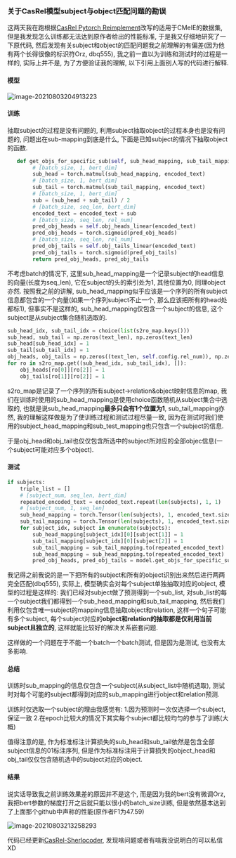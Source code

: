 ### 关于CasRel模型subject与object匹配问题的勘误

这两天我在跑根据[CasRel Pytorch Reimplement](https://github.com/longlongman/CasRel-pytorch-reimplement)改写的适用于CMeIE的数据集, 但是我发现怎么训练都无法达到原作者给出的性能标准, 于是我又仔细地研究了一下原代码, 然后发现有关subject和object的匹配问题我之前理解的有偏差(因为他有两个长得很像的标识符Orz, dbq555), 我之前一直以为训练和测试时的过程是一样的, 实际上并不是, 为了方便验证我的理解, 以下引用上面别人写的代码进行解释.

#### 模型

![image-20210803204913223](C:\Users\25772\AppData\Roaming\Typora\typora-user-images\image-20210803204913223.png)

#### 训练

抽取subject的过程是没有问题的, 利用subject抽取object的过程本身也是没有问题的, 问题出在sub-mapping到底是什么, 下面是已知subject的情况下抽取object的函数.

```python
   def get_objs_for_specific_sub(self, sub_head_mapping, sub_tail_mapping, encoded_text):
        # [batch_size, 1, bert_dim]
        sub_head = torch.matmul(sub_head_mapping, encoded_text)
        # [batch_size, 1, bert_dim]
        sub_tail = torch.matmul(sub_tail_mapping, encoded_text)
        # [batch_size, 1, bert_dim]
        sub = (sub_head + sub_tail) / 2
        # [batch_size, seq_len, bert_dim]
        encoded_text = encoded_text + sub
        # [batch_size, seq_len, rel_num]
        pred_obj_heads = self.obj_heads_linear(encoded_text)
        pred_obj_heads = torch.sigmoid(pred_obj_heads)
        # [batch_size, seq_len, rel_num]
        pred_obj_tails = self.obj_tails_linear(encoded_text)
        pred_obj_tails = torch.sigmoid(pred_obj_tails)
        return pred_obj_heads, pred_obj_tails
```

不考虑batch的情况下, 这里sub_head_mapping是一个记录subject的head信息的向量(长度为seq_len), 它在subject的头的索引处为1, 其他位置为0, 同理object亦然. 按照我之前的讲解, sub_head_mapping似乎应该是一个序列的所有subject信息都包含的一个向量(如果一个序列subject不止一个, 那么应该把所有的head处都标1),  但事实不是这样的, sub_head_mapping仅包含一个subject的信息, 这个subject是从subject集合随机选取的.

```python
sub_head_idx, sub_tail_idx = choice(list(s2ro_map.keys()))
sub_head, sub_tail = np.zeros(text_len), np.zeros(text_len)
sub_head[sub_head_idx] = 1
sub_tail[sub_tail_idx] = 1
obj_heads, obj_tails = np.zeros((text_len, self.config.rel_num)), np.zeros((text_len, self.config.rel_num))
for ro in s2ro_map.get((sub_head_idx, sub_tail_idx), []):
    obj_heads[ro[0]][ro[2]] = 1
    obj_tails[ro[1]][ro[2]] = 1
```

s2ro_map是记录了一个序列的所有subject->relation&object映射信息的map, 我们在训练时使用的sub_head_mapping是使用choice函数随机从subject集合中选取的, 也就是说sub_head_mapping**最多只会有1个位置为1**, sub_tail_mapping亦然, 我的理解这样做是为了使训练过程和测试过程尽量一致, 因为在测试时我们使用的subject_head_mapping和sub_test_mapping也只包含一个subject的信息.

于是obj_head和obj_tail也仅仅包含所选中的subject所对应的全部objec信息(一个subject可能对应多个object).

#### 测试

```python
if subjects:
    triple_list = []
    # [subject_num, seq_len, bert_dim]
    repeated_encoded_text = encoded_text.repeat(len(subjects), 1, 1)
    # [subject_num, 1, seq_len]
    sub_head_mapping = torch.Tensor(len(subjects), 1, encoded_text.size(1)).zero_()
    sub_tail_mapping = torch.Tensor(len(subjects), 1, encoded_text.size(1)).zero_()
    for subject_idx, subject in enumerate(subjects):
        sub_head_mapping[subject_idx][0][subject[1]] = 1
        sub_tail_mapping[subject_idx][0][subject[2]] = 1
        sub_tail_mapping = sub_tail_mapping.to(repeated_encoded_text)
        sub_head_mapping = sub_head_mapping.to(repeated_encoded_text)
        pred_obj_heads, pred_obj_tails = model.get_objs_for_specific_sub(sub_head_mapping, sub_tail_mapping, 	repeated_encoded_text)
```

我记得之前我说的是一下把所有的subject和所有的object识别出来然后进行两两完全匹配(dbq555), 实际上, 模型确实会对每个subject单独抽取对应的object, 模型的过程是这样的: 我们已经对subject做了预测得到一个sub_list, 对sub_list的每一个subject我们都得到一个sub_head_mapping和sub_tail_mapping, 然后我们利用仅包含唯一subject的mapping信息抽取object和relation, 这样一个句子可能有多个subject, 每个subject对应的**object和relation的抽取都是仅利用当前subject且独立的**, 这样就能比较好的解决关系嵌套问题.

这样做的一个问题在于不能一个batch一个batch测试, 但是因为是测试, 也没有太多影响.

#### 总结

训练时sub_mapping的信息仅包含一个subject(从subject_list中随机选取), 测试时对每个可能的subject都得到对应的sub_mapping进行object和relation预测.

训练时仅选取一个subject的理由我感觉有: 1.因为预测时一次仅选择一个subject, 保证一致 2.在epoch比较大的情况下其实每个subject都比较均匀的参与了训练(大概)

值得注意的是, 作为标准标注计算损失的sub_head和sub_tail依然是包含全部subject信息的01标注序列, 但是作为标准标注用于计算损失的object_head和obj_tail仅仅包含随机选中的subject对应的object.

#### 结果

说实话导致我之前训练效果差的原因并不是这个, 而是因为我的bert没有微调Orz, 我把bert参数的梯度打开之后就只能以很小的batch_size训练, 但是依然基本达到了上面那个github中声称的性能(原作者F1为47.59)

![image-20210803213258293](C:\Users\25772\AppData\Roaming\Typora\typora-user-images\image-20210803213258293.png)

代码已经更新[CasRel-Sherlocoder](https://github.com/Sherlock-coder/CasRel), 发现啥问题或者有啥我没说明白的可以私信XD



